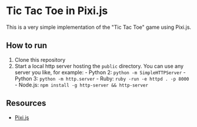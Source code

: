 # Tic Tac Toe in Pixi.js

This is a very simple implementation of the "Tic Tac Toe" game using Pixi.js.

## How to run

1. Clone this repository
2. Start a local http server hosting the `public` directory. You can use any
   server you like, for example: - Python 2: `python -m SimpleHTTPServer` - Python 3: `python -m http.server` - Ruby: `ruby -run -e httpd . -p 8000` - Node.js: `npm install -g http-server && http-server`

## Resources

- [Pixi.js](http://www.pixijs.com/)
